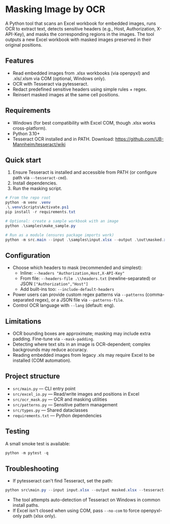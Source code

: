 # Masking Image by OCR

A Python tool that scans an Excel workbook for embedded images, runs OCR to extract text, detects sensitive headers (e.g., Host, Authorization, X-API-Key), and masks the corresponding regions in the images. The tool outputs a new Excel workbook with masked images preserved in their original positions.

## Features
- Read embedded images from .xlsx workbooks (via openpyxl) and .xls/.xlsm via COM (optional, Windows only).
- OCR with Tesseract via pytesseract.
- Redact predefined sensitive headers using simple rules + regex.
- Reinsert masked images at the same cell positions.

## Requirements
- Windows (for best compatibility with Excel COM, though .xlsx works cross-platform).
- Python 3.10+
- Tesseract OCR installed and in PATH. Download: https://github.com/UB-Mannheim/tesseract/wiki

## Quick start
1. Ensure Tesseract is installed and accessible from PATH (or configure path via `--tesseract-cmd`).
2. Install dependencies.
3. Run the masking script.

```powershell
# From the repo root
python -m venv .venv
.\.venv\Scripts\Activate.ps1
pip install -r requirements.txt

# Optional: create a sample workbook with an image
python .\samples\make_sample.py

# Run as a module (ensures package imports work)
python -m src.main --input .\samples\input.xlsx --output .\out\masked.xlsx --sheets all --headers "Authorization,Host,X-API-Key"
```

## Configuration
- Choose which headers to mask (recommended and simplest):
	- Inline: `--headers "Authorization,Host,X-API-Key"`
	- From file: `--headers-file .\\headers.txt` (newline-separated) or JSON `["Authorization","Host"]`
	- Add built-ins too: `--include-default-headers`
- Power users can provide custom regex patterns via `--patterns` (comma-separated regex), or a JSON file via `--patterns-file`.
- Control OCR language with `--lang` (default: eng).

## Limitations
- OCR bounding boxes are approximate; masking may include extra padding. Fine-tune via `--mask-padding`.
- Detecting where text sits in an image is OCR-dependent; complex backgrounds may reduce accuracy.
- Reading embedded images from legacy .xls may require Excel to be installed (COM automation).

## Project structure
- `src/main.py` — CLI entry point
- `src/excel_io.py` — Read/write images and positions in Excel
- `src/ocr_mask.py` — OCR and masking utilities
- `src/patterns.py` — Sensitive pattern management
- `src/types.py` — Shared dataclasses
- `requirements.txt` — Python dependencies

## Testing
A small smoke test is available:
```powershell
python -m pytest -q
```

## Troubleshooting
- If pytesseract can't find Tesseract, set the path:
```powershell
python src\main.py --input input.xlsx --output masked.xlsx --tesseract-cmd "C:\\Program Files\\Tesseract-OCR\\tesseract.exe"
```
- The tool attempts auto-detection of Tesseract on Windows in common install paths.
- If Excel isn't closed when using COM, pass `--no-com` to force openpyxl-only path (xlsx only).
